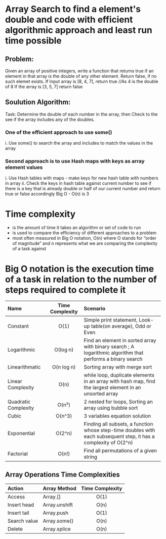 # Array Search to find a element's double and code with efficient algorithmic approach and least run time possible

## Problem: 
Given an array of positive integers, write a function that returns true if an element in that array is the double of any other element. Return false, if no such elemet exists.
If Input array is [8, 4, 7], return true //As 4 is the double of 8
If the array is [3, 5, 7] return false

## Soulution Algorithm: 
Task: Determine the double of each number in the array, then Check to the see if the array includes any of the doubles.
### One of the efficient approach to use some()
i. Use some() to search the array and includes to match the values in the array 
### Second approach is to use Hash maps with keys as array element values
i. Use Hash tables with maps - make keys for new hash table with numbers in array
ii. Check the keys in hash table against current number to see if there is a key that is already double or half of our current number and return true or false accordingly
Big O - O(n) is 3

# Time complexity 
- is the amount of time it takes an algorithm or set of code to run
- is used to compare the efficiency of different approaches to a problem
- most often measured in Big O notation, O(n) where 
  O stands for “order of magnitude” and 
  n represents what we are comparing the complexity of a task against
  
# Big O notation is the execution time of a task in relation to the number of steps required to complete it
| Name | Time Complexity | Scenario |
| :--- | :---: | :--- |
| Constant | O(1) | Simple print statement, Look-up table(on average), Odd or Even |
| Logarithmic | O(log n) | Find an element in sorted array with binary search ; A logarithmic algorithm that performs a binary search | looks through only half of an increasingly smaller data set. Time is decreased at magnitude of inversely proportional to n |
| Linearithmatic | O(n log n) | Sorting array with merge sort |
| Linear Complexity | O(n) | while loop, duplicate elements in an array with hash map, find the largest element in an unsorted array |
| Quadratic Complexity | O(n²) | 2 nested for loops, Sorting an array using bubble sort |
| Cubic | O(n^3) | 3 variables equation solution |
| Exponential | O(2^n) | Finding all subsets, a function whose step-time doubles with each subsequent step, it has a complexity of O(2^n) |
| Factorial | O(n!) | Find all permutations of a given string |

## Array Operations Time Complexities
| Action | Array Method | Time Complexity |
| :--- | :--- | :---: |
| Access | Array.[] | O(1) |
|Insert head |Array.unshift	| O(n) |
| Insert tail	| Array.push	| O(1) |
| Search value | Array.some() | O(n) |
| Delete | Array.splice	| O(n) |
